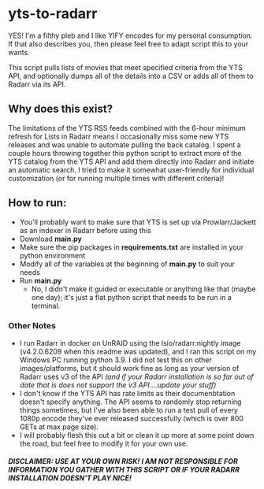 # yts-to-radarr

YES! I'm a filthy pleb and I like YIFY encodes for my personal consumption. If that also describes you, then please feel free to adapt script this to your wants.

This script pulls lists of movies that meet specified criteria from the YTS API, and optionally dumps all of the details into a CSV or adds all of them to Radarr via its API.

## Why does this exist?
The limitations of the YTS RSS feeds combined with the 6-hour minimum refresh for Lists in Radarr means I occasionally miss some new YTS releases and was unable to automate pulling the back catalog. I spent a couple hours throwing together this python script to extract more of the YTS catalog from the YTS API and add them directly into Radarr and initiate an automatic search. I tried to make it somewhat user-friendly for individual customization (or for running multiple times with different criteria)!

## How to run:
- You'll probably want to make sure that YTS is set up via Prowlarr/Jackett as an indexer in Radarr before using this
- Download **main.py**
- Make sure the pip packages in **requirements.txt** are installed in your python environment
- Modify all of the variables at the beginning of **main.py** to suit your needs 
- Run **main.py**
  - No, I didn't make it guided or executable or anything like that (maybe one day); it's just a flat python script that needs to be run in a terminal.

### Other Notes
- I run Radarr in docker on UnRAID using the lsio/radarr:nightly image (v4.2.0.6209 when this readme was updated), and I ran this script on my Windows PC running python 3.9. I did not test this on other images/platforms, but it should work fine as long as your version of Radarr uses v3 of the API _(and if your Radarr installation is so far out of date that is does not support the v3 API....update your stuff)_
- I don't know if the YTS API has rate limits as their documenbtation doesn't specify anything. The API seems to randomly stop returning things sometimes, but I've also been able to run a test pull of every 1080p encode they've ever released successfully (which is over 800 GETs at max page size).
- I will probably flesh this out a bit or clean it up more at some point down the road, but feel free to modify it for your own use.

##### DISCLAIMER: USE AT YOUR OWN RISK! I AM NOT RESPONSIBLE FOR INFORMATION YOU GATHER WITH THIS SCRIPT OR IF YOUR RADARR INSTALLATION DOESN'T PLAY NICE!
